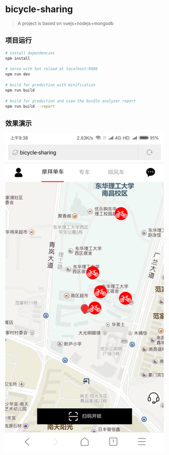 # bicycle-sharing

> A  project is based on vuejs+nodejs+mongodb

## 项目运行

``` bash
# install dependencies
npm install

# serve with hot reload at localhost:8080
npm run dev

# build for production with minification
npm run build

# build for production and view the bundle analyzer report
npm run build --report
```


## 效果演示
![Image text](https://github.com/ZBearLee/BicycleSharing/blob/master/screenshot/img1.png)
